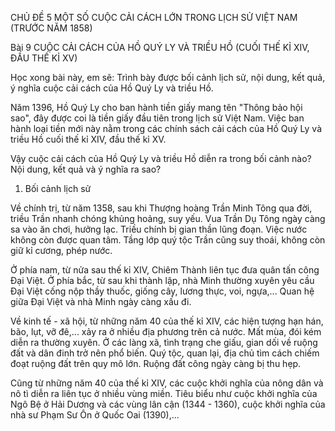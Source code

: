 CHỦ ĐỀ 5 MỘT SỐ CUỘC CẢI CÁCH LỚN TRONG LỊCH SỬ VIỆT NAM (TRƯỚC NĂM 1858)

Bài 9 CUỘC CẢI CÁCH CỦA HỒ QUÝ LY VÀ TRIỀU HỒ (CUỐI THẾ KỈ XIV, ĐẦU THẾ KỈ XV)

Học xong bài này, em sẽ:
Trình bày được bối cảnh lịch sử, nội dung, kết quả, ý nghĩa cuộc cải cách của Hồ Quý Ly và triều Hồ.

Năm 1396, Hồ Quý Ly cho ban hành tiền giấy mang tên "Thông bảo hội sao", đây được coi là tiền giấy đầu tiên trong lịch sử Việt Nam. Việc ban hành loại tiền mới này nằm trong các chính sách cải cách của Hồ Quý Ly và triều Hồ cuối thế kỉ XIV, đầu thế kỉ XV.

Vậy cuộc cải cách của Hồ Quý Ly và triều Hồ diễn ra trong bối cảnh nào? Nội dung, kết quả và ý nghĩa ra sao?

1. Bối cảnh lịch sử

Về chính trị, từ năm 1358, sau khi Thượng hoàng Trần Minh Tông qua đời, triều Trần nhanh chóng khủng hoảng, suy yếu. Vua Trần Dụ Tông ngày càng sa vào ăn chơi, hưởng lạc. Triều chính bị gian thần lũng đoạn. Việc nước không còn được quan tâm. Tầng lớp quý tộc Trần cũng suy thoái, không còn giữ kỉ cương, phép nước.

Ở phía nam, từ nửa sau thế kỉ XIV, Chiêm Thành liên tục đưa quân tấn công Đại Việt. Ở phía bắc, từ sau khi thành lập, nhà Minh thường xuyên yêu cầu Đại Việt cống nộp thầy thuốc, giống cây, lương thực, voi, ngựa,... Quan hệ giữa Đại Việt và nhà Minh ngày càng xấu đi.

Về kinh tế - xã hội, từ những năm 40 của thế kỉ XIV, các hiện tượng hạn hán, bão, lụt, vỡ đê,... xảy ra ở nhiều địa phương trên cả nước. Mất mùa, đói kém diễn ra thường xuyên. Ở các làng xã, tình trạng che giấu, gian dối về ruộng đất và dân đinh trở nên phổ biến. Quý tộc, quan lại, địa chủ tìm cách chiếm đoạt ruộng đất trên quy mô lớn. Ruộng đất công ngày càng bị thu hẹp.

Cũng từ những năm 40 của thế kỉ XIV, các cuộc khởi nghĩa của nông dân và nô tì diễn ra liên tục ở nhiều vùng miền. Tiêu biểu như cuộc khởi nghĩa của Ngô Bệ ở Hải Dương và các vùng lân cận (1344 - 1360), cuộc khởi nghĩa của nhà sư Phạm Sư Ôn ở Quốc Oai (1390),...
